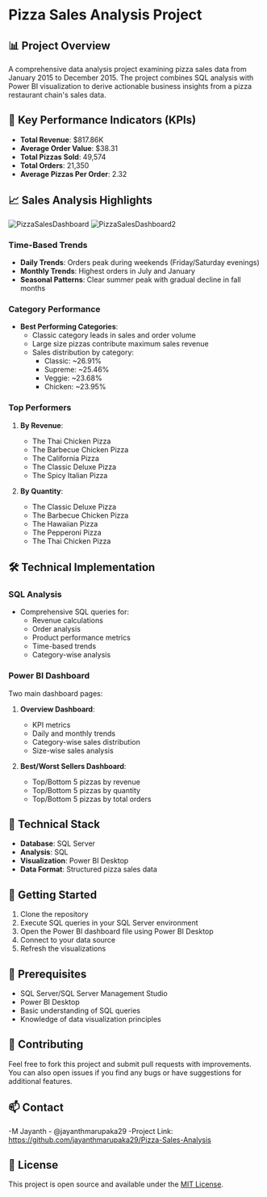 # Pizza Sales Analysis Project

## 📊 Project Overview
A comprehensive data analysis project examining pizza sales data from January 2015 to December 2015. The project combines SQL analysis with Power BI visualization to derive actionable business insights from a pizza restaurant chain's sales data.

## 🎯 Key Performance Indicators (KPIs)
- **Total Revenue**: $817.86K
- **Average Order Value**: $38.31
- **Total Pizzas Sold**: 49,574
- **Total Orders**: 21,350
- **Average Pizzas Per Order**: 2.32

## 📈 Sales Analysis Highlights

![PizzaSalesDashboard](https://github.com/user-attachments/assets/7c3dfd3a-fe43-4b82-8834-a1b5a94a128e)
![PizzaSalesDashboard2](https://github.com/user-attachments/assets/61ab979e-3ce3-4ce3-a121-c4ca9cb96713)

### Time-Based Trends
- **Daily Trends**: Orders peak during weekends (Friday/Saturday evenings)
- **Monthly Trends**: Highest orders in July and January
- **Seasonal Patterns**: Clear summer peak with gradual decline in fall months

### Category Performance
- **Best Performing Categories**:
  - Classic category leads in sales and order volume
  - Large size pizzas contribute maximum sales revenue
  - Sales distribution by category:
    - Classic: ~26.91%
    - Supreme: ~25.46%
    - Veggie: ~23.68%
    - Chicken: ~23.95%

### Top Performers
1. **By Revenue**:
   - The Thai Chicken Pizza
   - The Barbecue Chicken Pizza
   - The California Pizza
   - The Classic Deluxe Pizza
   - The Spicy Italian Pizza

2. **By Quantity**:
   - The Classic Deluxe Pizza
   - The Barbecue Chicken Pizza
   - The Hawaiian Pizza
   - The Pepperoni Pizza
   - The Thai Chicken Pizza

## 🛠️ Technical Implementation

### SQL Analysis
- Comprehensive SQL queries for:
  - Revenue calculations
  - Order analysis
  - Product performance metrics
  - Time-based trends
  - Category-wise analysis

### Power BI Dashboard
Two main dashboard pages:
1. **Overview Dashboard**:
   - KPI metrics
   - Daily and monthly trends
   - Category-wise sales distribution
   - Size-wise sales analysis

2. **Best/Worst Sellers Dashboard**:
   - Top/Bottom 5 pizzas by revenue
   - Top/Bottom 5 pizzas by quantity
   - Top/Bottom 5 pizzas by total orders

## 🔧 Technical Stack
- **Database**: SQL Server
- **Analysis**: SQL
- **Visualization**: Power BI Desktop
- **Data Format**: Structured pizza sales data


## 🚀 Getting Started
1. Clone the repository
2. Execute SQL queries in your SQL Server environment
3. Open the Power BI dashboard file using Power BI Desktop
4. Connect to your data source
5. Refresh the visualizations

## 📝 Prerequisites
- SQL Server/SQL Server Management Studio
- Power BI Desktop
- Basic understanding of SQL queries
- Knowledge of data visualization principles

## 🤝 Contributing
Feel free to fork this project and submit pull requests with improvements. You can also open issues if you find any bugs or have suggestions for additional features.
## 📫 Contact
  -M Jayanth - @jayanthmarupaka29
  -Project Link: https://github.com/jayanthmarupaka29/Pizza-Sales-Analysis


## 📜 License
This project is open source and available under the [MIT License](LICENSE).
